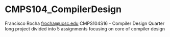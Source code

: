 # CMPS104_CompilerDesign
Francisco Rocha
frocha@ucsc.edu
CMPS104S16 - Compiler Design
Quarter long project divided into 5 assignments focusing on core of compiler design 
